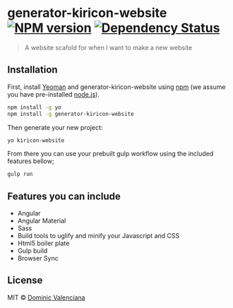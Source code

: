 # generator-kiricon-website [![NPM version][npm-image]][npm-url] [![Dependency Status][daviddm-image]][daviddm-url]
> A website scafold for when I want to make a new website

## Installation

First, install [Yeoman](http://yeoman.io) and generator-kiricon-website using [npm](https://www.npmjs.com/) (we assume you have pre-installed [node.js](https://nodejs.org/)).

```bash
npm install -g yo
npm install -g generator-kiricon-website
```

Then generate your new project:

```bash
yo kiricon-website
```

From there you can use your prebuilt gulp workflow using the included features bellow;

```bash
gulp run
```

## Features you can include
* Angular
* Angular Material
* Sass
* Build tools to uglify and minify your Javascript and CSS
* Html5 boiler plate
* Gulp build
* Browser Sync


## License

MIT © [Dominic Valenciana](https://valenciana.me)


[npm-image]: https://badge.fury.io/js/generator-kiricon-website.svg
[npm-url]: https://npmjs.org/package/generator-kiricon-website
[travis-image]: https://travis-ci.org/kiricon/generator-kiricon-website.svg?branch=master
[travis-url]: https://travis-ci.org/kiricon/generator-kiricon-website
[daviddm-image]: https://david-dm.org/kiricon/generator-kiricon-website.svg?theme=shields.io
[daviddm-url]: https://david-dm.org/kiricon/generator-kiricon-website
